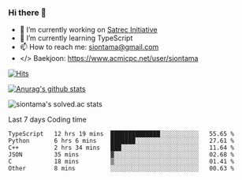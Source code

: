 ### Hi there 👋

- 🔭 I’m currently working on [Satrec Initiative](https://www.satreci.com/)
- 🌱 I’m currently learning TypeScript
- 📫 How to reach me: siontama@gmail.com
- </> Baekjoon: https://www.acmicpc.net/user/siontama

[![Hits](https://hits.seeyoufarm.com/api/count/incr/badge.svg?url=https%3A%2F%2Fgithub.com%2FYaminyam&count_bg=%2379C83D&title_bg=%23555555&icon=&icon_color=%23E7E7E7&title=hits&edge_flat=false)](https://hits.seeyoufarm.com)

[![Anurag's github stats](https://github-readme-stats.vercel.app/api?username=Yaminyam)](https://github.com/anuraghazra/github-readme-stats)

![siontama's solved.ac stats](https://github-readme-solvedac.hyp3rflow.vercel.app/api/?handle=siontama)

Last 7 days Coding time
<!--START_SECTION:waka-->

```text
TypeScript   12 hrs 19 mins  ██████████████░░░░░░░░░░░   55.65 %
Python       6 hrs 6 mins    ███████░░░░░░░░░░░░░░░░░░   27.61 %
C++          2 hrs 34 mins   ███░░░░░░░░░░░░░░░░░░░░░░   11.64 %
JSON         35 mins         ▓░░░░░░░░░░░░░░░░░░░░░░░░   02.68 %
C            18 mins         ▒░░░░░░░░░░░░░░░░░░░░░░░░   01.41 %
Other        8 mins          ░░░░░░░░░░░░░░░░░░░░░░░░░   00.63 %
```

<!--END_SECTION:waka-->

<!--
**Yaminyam/Yaminyam** is a ✨ _special_ ✨ repository because its `README.md` (this file) appears on your GitHub profile.

Here are some ideas to get you started:

- 🔭 I’m currently working on ...
- 🌱 I’m currently learning ...
- 👯 I’m looking to collaborate on ...
- 🤔 I’m looking for help with ...
- 💬 Ask me about ...
- 📫 How to reach me: ...
- 😄 Pronouns: ...
- ⚡ Fun fact: ...
-->
